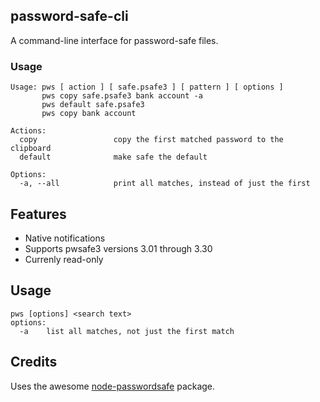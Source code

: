 ## password-safe-cli

A command-line interface for password-safe files.

### Usage
    Usage: pws [ action ] [ safe.psafe3 ] [ pattern ] [ options ]
           pws copy safe.psafe3 bank account -a
           pws default safe.psafe3
           pws copy bank account

    Actions:
      copy                 copy the first matched password to the clipboard
      default              make safe the default

    Options:
      -a, --all            print all matches, instead of just the first

## Features

- Native notifications
- Supports pwsafe3 versions 3.01 through 3.30
- Currenly read-only

## Usage

    pws [options] <search text>
    options:
      -a    list all matches, not just the first match

## Credits

Uses the awesome [node-passwordsafe](https://github.com/dol/node-passwordsafe) package.
